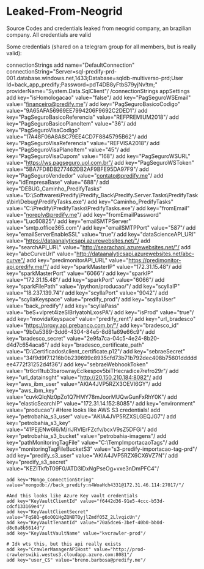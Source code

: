 # Leaked-From-Neogrid
Source Codes and credentials leaked from neogrid company, an brazilian company. All credentials are valid

Some credentials (shared on a telegram group for all members, but is really valid):

connectionStrings
    add name="DefaultConnection" connectionString="Server=sql-predify-prd-001.database.windows.net,1433;Database=sqldb-multiverso-prd;User Id=back_app_predify;Password=pdT4DB8yFtbS79yjNv!tm;" providerName="System.Data.SqlClient"/
  /connectionStrings
  appSettings
    add key="isHomologacao" value="false"/
    add key="PagSeguroWSEmail" value="financeiro@predify.me"/
    add key="PagSeguroBasicoCodigo" value="9A65AFA56969EE7994206F9692C2DED1"/
    add key="PagSeguroBasicoReferencia" value="REFPREMIUM2018"/
    add key="PagSeguroBasicoPlanoItem" value="36"/
    add key="PagSeguroVisaCodigo" value="17A48F06A8A8C79EE4CD7F8845795B62"/
    add key="PagSeguroVisaReferencia" value="REFVISA2018"/
    add key="PagSeguroVisaPlanoItem" value="45"/
    add key="PagSeguroVisaCupom" value="168"/
    add key="PagSeguroWSURL" value="https://ws.pagseguro.uol.com.br"/
    add key="PagSeguroWSToken" value="5BA7FD8DB277462DB2AF9BFE95DA97F9"/
    add key="PagSeguroVendedor" value="contato@predify.me"/
    add key="idEmpresaBase" value="688"/
    add key="DEBUG_Caminho_PredifyTasks" value="D:\Softwares\Predify\Predify_Back\Predify.Server.Tasks\PredifyTasks\bin\Debug\PredifyTasks.exe"/
    add key="Caminho_PredifyTasks" value="C:\Predify\PredifyTasks\PredifyTasks.exe"/
    add key="fromEmail" value="noreply@predify.me"/
    add key="fromEmailPassword" value="Luc60825"/
    add key="emailSMTPServer" value="smtp.office365.com"/
    add key="emailSMTPPort" value="587"/
    add key="emailServerEnableSSL" value="true"/
    add key="dataScienceAPI_URl" value="https://dataanalyticsapi.azurewebsites.net/"/
    add key="searchAPI_URL" value="http://searachapi.azurewebsites.net/"/
    add key="abcCurveUrl" value="http://dataanalyticsapi.azurewebsites.net/abc-curve"/
    add key="predimonitorAPI_URL" value="https://predimonitor-api.predify.me/"/
    add key="sparkMasterIP" value="172.31.15.48"/
    add key="sparkMasterPort" value="6066"/
    add key="sparkIP" value="172.31.15.48"/
    add key="sparkPort" value="6066"/
    add key="sparkFilePath" value="/python/producao/"/
    add key="scyllaIP" value="18.237.139.74"/
    add key="scyllaPort" value="9042"/
    add key="scyllaKeyspace" value="predify_prod"/
    add key="scyllaUser" value="back_predify"/
    add key="scyllaPass" value="beS+vlpret4izeSlBrIyatohLxosPA"/
    add key="isProd" value="true"/
    add key="movidaKeyspace" value="predify_rent"/
    add key="url_bradesco" value="https://proxy.api.prebanco.com.br/"/
    add key="bradesco_id" value="9b0a5389-3dd6-4304-84e5-8d81a69e66c9"/
    add key="bradesco_secret" value="2e9fa7ca-04c5-4e24-8b20-d4d7c654aca6"/
    add key="bradesco_certificate_path" value="D:\Certificados\client_certificate.p12"/
    add key="sebraeSecret" value="34f9d9f7.1216b0b239699c8935cfd73b71b792dec408b75601dddddee4772f31252d4f36"/
    add key="sebraeWebhookToken" value="tr6crl1tub3barowrayEclkespov5biTHecradice7refro29r"/
    add key="url_datainsght" value="http://20.150.210.184:8082"/
    add key="aws_ibm_user" value="AKIA4JVP5RZX3OEVI6GY"/
    add key="aws_ibm_key" value="cuvkQIqNz0pZo1Q7HMY78mJoorMUQwGunFxRhY0K"/
    add key="elasticSearchIP" value="172.31.14.152:8085"/
    add key="environment" value="producao"/
    #Here looks like AWS S3 credentials!
    add key="petrobahia_s3_user" value="AKIA4JVP5RZXSLGEQJG7"/
    add key="petrobahia_s3_key" value="41PEjENw6I6/M/riJRVlErFZcfv/bcxV9sZ5DFGi"/
    add key="petrobahia_s3_bucket" value="petrobahia-imagens"/
    add key="pathMonitoringTagFile" value="C:\TempImportacaoTags"/
    add key="monitoringTagFileBucketS3" value="s3-predify-importacao-tag-prd"/
    add key="predify_s3_user" value="AKIA4JVP5RZX6CX6VZ7N"/
    add key="predify_s3_secret" value="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"/

    add key="Mongo_ConnectionString" value="mongodb://back_predify:n4WoaHch4331@172.31.46.114:27017/"/

    #And this looks like Azure Key vault credentials
    add key="KeyVaultClientId" value="f6442d36-91e5-4ccc-b53d-cdcf133169e4"/
    add key="KeyVaultClientSecret" value="FqS8Q~g6oOQ1HgZQNBTOyjlZmdfO5Z_2LlvqicUn"/
    add key="KeyVaultTenantId" value="70a5dce6-3bef-40b0-bb0d-d8c0a8b5614d"/
    add key="KeyVaultVaultName" value="kvcrawler-prod"/

    # Idk wts this, but this api really exists
    add key="CrawlerManagerAPIHost" value="http://prod-crawlerswiki.westus3.cloudapp.azure.com:8081"/
    add key="user_CS" value="breno.barbosa@predify.me"/
